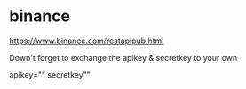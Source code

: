 # binance
https://www.binance.com/restapipub.html



Down't forget to exchange the apikey & secretkey to your own

apikey=""
secretkey""